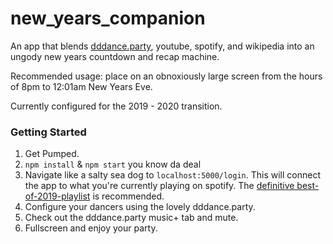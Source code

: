 # new_years_companion
An app that blends [dddance.party](dddance.party), youtube, spotify, and wikipedia into an ungody new years countdown and recap machine.

Recommended usage: place on an obnoxiously large screen from the hours of 8pm to 12:01am New Years Eve.

Currently configured for the 2019 - 2020 transition.

### Getting Started

1. Get Pumped.
2. `npm install` & `npm start` you know da deal
3. Navigate like a salty sea dog to `localhost:5000/login`. This will connect the app to what you're currently playing on spotify. The [definitive best-of-2019-playlist](https://open.spotify.com/playlist/5zCCejpDV9ti90MSA6xZrt?si=l5zKPfALRaOf5FMD_77nsg) is recommended.
4. Configure your dancers using the lovely dddance.party.
5. Check out the dddance.party music+ tab and mute.
6. Fullscreen and enjoy your party.
